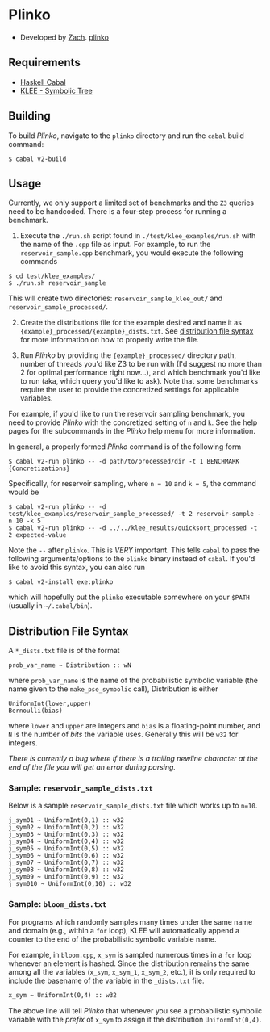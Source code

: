 # Plinko

- Developed by [Zach](https://github.com/zsusag). [plinko](https://git.justinh.su/)

## Requirements

- [Haskell Cabal](https://www.haskell.org/cabal/)
- [KLEE - Symbolic Tree](https://github.com/lahiri-phdworks/klee/tree/symbolic_tree)

## Building

To build _Plinko_, navigate to the `plinko` directory and run the `cabal` build command:

```
$ cabal v2-build
```

## Usage

Currently, we only support a limited set of benchmarks and the `Z3` queries need to be handcoded. There is a four-step process for running a benchmark.

1. Execute the `./run.sh` script found in `./test/klee_examples/run.sh` with the name of the `.cpp` file as input. For example, to run the `reservoir_sample.cpp` benchmark, you would execute the following commands

```
$ cd test/klee_examples/
$ ./run.sh reservoir_sample
```

This will create two directories: `reservoir_sample_klee_out/` and `reservoir_sample_processed/`.

2. Create the distributions file for the example desired and name it as `{example}_processed/{example}_dists.txt`. See [distribution file syntax](#Distribution-File-Syntax) for more information on how to properly write the file.

3. Run _Plinko_ by providing the `{example}_processed/` directory path, number of threads you'd like Z3 to be run with (I'd suggest no more than 2 for optimal performance right now...), and which benchmark you'd like to run (aka, which query you'd like to ask). Note that some benchmarks require the user to provide the concretized settings for applicable variables.

For example, if you'd like to run the reservoir sampling benchmark, you need to provide _Plinko_ with the concretized setting of `n` and `k`. See the help pages for the subcommands in the _Plinko_ help menu for more information.

In general, a properly formed _Plinko_ command is of the following form

```
$ cabal v2-run plinko -- -d path/to/processed/dir -t 1 BENCHMARK {Concretizations}
```

Specifically, for reservoir sampling, where `n = 10` and `k = 5`, the command would be

```
$ cabal v2-run plinko -- -d test/klee_examples/reservoir_sample_processed/ -t 2 reservoir-sample -n 10 -k 5
$ cabal v2-run plinko -- -d ../../klee_results/quicksort_processed -t 2 expected-value
```

Note the `--` after `plinko`. This is _VERY_ important. This tells `cabal` to pass the following arguments/options to the `plinko` binary instead of `cabal`. If you'd like to avoid this syntax, you can also run

```
$ cabal v2-install exe:plinko
```

which will hopefully put the `plinko` executable somewhere on your `$PATH` (usually in `~/.cabal/bin`).

## Distribution File Syntax

A `*_dists.txt` file is of the format

```
prob_var_name ~ Distribution :: wN
```

where `prob_var_name` is the name of the probabilistic symbolic variable (the name given to the `make_pse_symbolic` call), Distribution is either

```
UniformInt(lower,upper)
Bernoulli(bias)
```

where `lower` and `upper` are integers and `bias` is a floating-point number, and `N` is the number of _bits_ the variable uses. Generally this will be `w32` for integers.

_There is currently a bug where if there is a trailing newline character at the end of the file you will get an error during parsing._

### Sample: `reservoir_sample_dists.txt`

Below is a sample `reservoir_sample_dists.txt` file which works up to `n=10`.

```
j_sym01 ~ UniformInt(0,1) :: w32
j_sym02 ~ UniformInt(0,2) :: w32
j_sym03 ~ UniformInt(0,3) :: w32
j_sym04 ~ UniformInt(0,4) :: w32
j_sym05 ~ UniformInt(0,5) :: w32
j_sym06 ~ UniformInt(0,6) :: w32
j_sym07 ~ UniformInt(0,7) :: w32
j_sym08 ~ UniformInt(0,8) :: w32
j_sym09 ~ UniformInt(0,9) :: w32
j_sym010 ~ UniformInt(0,10) :: w32
```

### Sample: `bloom_dists.txt`

For programs which randomly samples many times under the same name and domain (e.g., within a `for` loop), KLEE will automatically append a counter to the end of the probabilistic symbolic variable name.

For example, in `bloom.cpp`, `x_sym` is sampled numerous times in a `for` loop whenever an element is hashed. Since the distribution remains the same among all the variables (`x_sym`, `x_sym_1`, `x_sym_2`, etc.), it is only required to include the basename of the variable in the `_dists.txt` file.

```txt
x_sym ~ UniformInt(0,4) :: w32
```

The above line will tell _Plinko_ that whenever you see a probabilistic symbolic variable with the _prefix_ of `x_sym` to assign it the distribution `UniformInt(0,4)`.
